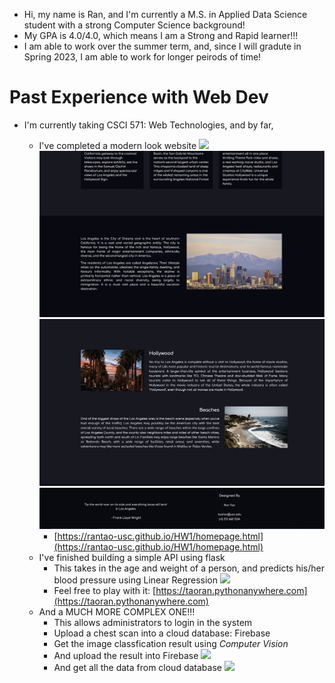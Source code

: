 - Hi, my name is Ran, and I'm currently a M.S. in Applied Data Science student with a strong Computer Science background!
- My GPA is 4.0/4.0, which means I am a Strong and Rapid learner!!!
- I am able to work over the summer term, and, since I will gradute in Spring 2023, I am able to work for longer peirods of time!

# Past Experience with Web Dev 
- I'm currently taking CSCI 571: Web Technologies, and by far,

  - I've completed a modern look website
    ![](/images/1.png) ![](/images/2.png)
    ![](/images/3.png) ![](/images/4.png)
    - [https://rantao-usc.github.io/HW1/homepage.html](https://rantao-usc.github.io/HW1/homepage.html)
  - I've finished building a simple API using flask
    - This takes in the age and weight of a person, and predicts his/her blood pressure using Linear Regression
    ![](/images/blood_pressure_predict.png)
    - Feel free to play with it: [https://taoran.pythonanywhere.com](https://taoran.pythonanywhere.com)
  - And a MUCH MORE COMPLEX ONE!!!
    - This allows administrators to login in the system
    - Upload a chest scan into a cloud database: Firebase
    - Get the image classfication result using *Computer Vision*
    - And upload the result into Firebase
    ![](/images/cla_result.png)
    - And get all the data from cloud database
    ![](/images/all_image.png)
